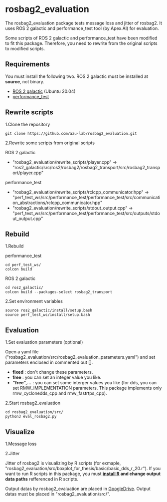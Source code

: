 # rosbag2_evaluation

The rosbag2_evaluation package tests message loss and jitter of rosbag2.
It uses ROS 2 galactic and performance_test tool (by Apex.AI) for evaluation.

Some scripts of ROS 2 galactic and performance_test have been modified to fit this package.
Therefore, you need to rewrite from the original scripts to modified scripts.

## Requirements

You must install the following two.
ROS 2 galactic must be installed at **source**, not binary.
- [ROS 2 galactic][1] (Ubuntu 20.04)
- [performance_test][2]

## Rewrite scripts

1.Clone the repository
```
git clone https://github.com/azu-lab/rosbag2_evaluation.git
```

2.Rewrite some scripts from original scripts

ROS 2 galactic
- "rosbag2_evaluation/rewrite_scripts/player.cpp" -> "ros2_galactic/src/ros2/rosbag2/rosbag2_transport/src/rosbag2_transport/player.cpp"

performance_test
- "rosbag2_evaluation/rewrite_scripts/rclcpp_communicator.hpp" -> "perf_test_ws/src/performance_test/performance_test/src/communication_abstractions/rclcpp_communicator.hpp"
- "rosbag2_evaluation/rewrite_scripts/stdout_output.cpp" -> "perf_test_ws/src/performance_test/performance_test/src/outputs/stdout_output.cpp"

## Rebuild

1.Rebuild

performance_test
```
cd perf_test_ws/
colcon build
```

ROS 2 galactic
```
cd ros2_galactic/
colcon build --packages-select rosbag2_transport
```

2.Set environment variables
```
source ros2_galactic/install/setup.bash
source perf_test_ws/install/setup.bash
```

## Evaluation
1.Set evaluation parameters (optional)

Open a yaml file ("rosbag2_evaluation/src/rosbag2_evaluation_parameters.yaml") and set parameters enclosed in commented out [].
- **fixed** : don't change these parameters.
- **free** : you can set an integer value you like.
- **"free",...** : you can set some interger values you like (for dds, you can set RMW_IMPLEMENTATION parameters. This package implements only rmw_cyclonedds_cpp and rmw_fastrtps_cpp).
 
2.Start rosbag2_evaluation

```
cd rosbag2_evaluation/src/
python3 eval_rosbag2.py
```


## Visualize
1.Message loss

2.Jitter

Jitter of rosbag2 is visualizing by R scripts (for exmaple, "rosbag2_evaluation/src/boxplot_for_thesis/basic/basic_dds_r_20.r").
If you want to run R scripts in this package, you must **[install R][4] and change output data paths** refferenced in R scripts.

Output datas by rosbag2_evaluation are placed in [GoogleDrive][3].
Output datas must be placed in "rosbag2_evaluation/src/".

[1]:https://docs.ros.org/en/galactic/Installation/Ubuntu-Development-Setup.html
[2]:https://gitlab.com/ApexAI/performance_test
[3]:https://drive.google.com/file/d/1rf3QdKASaFHtoBIjgvooUg3sdyv96l7A/view?usp=sharing
[4]:https://cloud.r-project.org/
